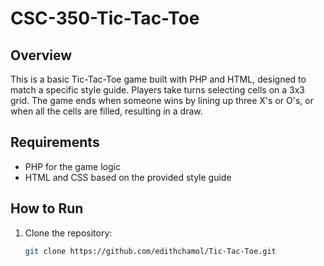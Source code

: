 # CSC-350-Tic-Tac-Toe
## Overview
This is a basic Tic-Tac-Toe game built with PHP and HTML, designed to match a specific style guide. Players take turns selecting cells on a 3x3 grid. The game ends when someone wins by lining up three X's or O's, or when all the cells are filled, resulting in a draw.

## Requirements
- PHP for the game logic
- HTML and CSS based on the provided style guide

## How to Run
1. Clone the repository:
   ```bash
   git clone https://github.com/edithchamol/Tic-Tac-Toe.git

   
